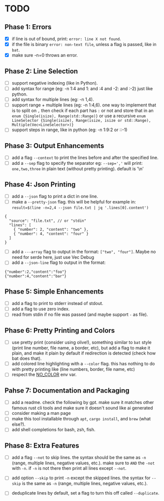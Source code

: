 # TODO

## Phase 1: Errors

- [x] if line is out of bound, print: `error: line X not found`.
- [x] if the file is binary `error: non-text file`, unless a flag is passed, like in `bat`.
- [x] make sure -n=0 throws an error.

## Phase 2: Line Selection

- [ ] support negative indexing (like in Python).
- [ ] add syntax for range (eg: -n 1:4 and 1: and :4 and -2: and :-2) just like python.
- [ ] add syntax for multiple lines (eg: -n 1,4).
- [ ] support range + multiple lines (eg: -n 1:4,6). one way to implement that is to split on `,` then check if each part has `:` or not and store that in an `enum {Single(isize), Range(std::Range)}` or use a recursive `enum LineSelector {Single(isize), Range(isize, isize or std::Range), Multiple(Vec<LineSelector>)}`
- [ ] support steps in range, like in python (eg: -n 1:9:2 or ::-1)

## Phase 3: Output Enhancements 

- [ ] add a flag `--context` to print the lines before and after the specified line.
- [ ] add a `--sep` flag to specify the separator eg: `--sep=','` will print: `one,two,three` in plain text (without pretty printing). default is '\n'

## Phase 4: Json Printing

- [ ] add a `--json` flag to print a dict in one line.
- [ ] make a `--pretty-json` flag. this will be helpful for example in: `result=$(line -n=2,4 --json file.txt | jq '.lines[0].content')`
```
{
  "source": "file.txt", // or "stdin"
  "lines": [
    { "number": 2, "content": "two" },
    { "number": 4, "content": "four" }
  ]
}
```
- [ ] add a `---array` flag to output in the format: `["two", "four"]`. Maybe no need for serde here, just use Vec Debug
- [ ] add a `--json-line` flag to output in the format:
```
{"number":2,"content":"foo"}
{"number":4,"content":"bar"}
```

## Phase 5: Simple Enhancements

- [ ] add a flag to print to stderr instead of stdout.
- [ ] add a flag to use zero index.
- [ ] read from stdin if no file was passed (and maybe support `-` as file).

## Phase 6: Pretty Printing and Colors

- [ ] use pretty print (consider using olive!), something similar to `bat` style (print line number, file name, a border, etc), but add a flag to make it plain, and make it plain by default if redirection is detected (check how bat does that).
- [ ] add colored line highlighting with a `--color` flag. this has nothing to do with pretty printing like (line numbers, border, file name, etc)
- [ ] respect the [NO_COLOR](https://no-color.org) env var.

## Pahse 7: Documentation and Packaging

- [ ] add a readme. check the following by gpt. make sure it matches other famous rust cli tools and make sure it doesn't sound like ai generated
- [ ] consider making a man page
- [ ] make this tool installable through `apt`, `cargo install`, and `brew` (what else?).
- [ ] add shell completions for bash, zsh, fish.

## Phase 8: Extra Features

- [ ] add a flag `--not` to skip lines. the syntax should be the same as `-n` (range, multiple lines, negative values, etc.). make sure to `AND` the `-not` with `-n`. if `-n` is not there then print all lines except `--not`.
- [ ] add option `--skip` to print `-n` except the skipped lines. the syntax for `--skip` is the same as `-n` (range, multiple lines, negative values, etc.).
- [ ] deduplicate lines by default, set a flag to turn this off called `--duplicate`.

